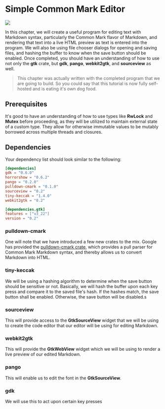 # Simple Common Mark Editor

<img src="https://mmstick.github.io/gtkrs-tutorials/images/ch04_complete.png" />

In this chapter, we will create a useful program for editing text with
Markdown syntax, particularly the Common Mark flavor of Markdown, and
rendering that text into a live HTML preview as text is entered into
the program. We will also be using file chooser dialogs for opening
and saving files, and hashing the buffer to know when the save button
should be enabled. Once completed, you should have an understanding of
how to use not only the **gtk** crate, but **gdk**, **pango**,
**webkit2gtk**, and **sourceview** as well.

> This chapter was actually written with the completed program that
> we are going to build. So you could say that this tutorial is now
> fully self-hosted and is eating it's own dog food.

## Prerequisites

It's good to have an understanding of how to use types like **RwLock**
and **Mutex** before proceeding, as they will be utilized to maintain
external state of a custom type. They allow for otherwise immutable
values to be mutably borrowed across multiple threads and closures.

## Dependencies

Your dependency list should look similar to the following:

```toml
[dependencies]
gdk = "0.6.0"
horrorshow = "0.6.2"
pango = "0.2.0"
pulldown-cmark = "0.1.0"
sourceview = "0.2"
tiny-keccak = "1.4.0"
webkit2gtk = "0.2"

[dependencies.gtk]
features = ["v3_22"]
version = "0.2"
```

### pulldown-cmark

One will note that we have introduced a few new crates to the mix. Google
has provided the [pulldown-cmark crate](https://github.com/google/pulldown-cmark),
which provides a pull parser for Common Mark Markdown syntax, and thereby allows
us to convert Markdown into HTML.


### tiny-keccak

We will be using a hashing algorithm to determine when the save button should be
sensitive or not. Basically, we will hash the buffer upon each key press and compare
it to the saved file's hash. If the hashes match, the save button shall be enabled.
Otherwise, the save button will be disabled.s

### sourceview

This will provide access to the **GtkSourceView** widget that we will be using
to create the code editor that our editor will be using for editing Markdown.

### webkit2gtk

This will provide the **GtkWebView** widget which we will be using to render
a live preview of our edited Markdown.

### pango

This will enable us to edit the font in the **GtkSourceView**.

### gdk

We will use this to act upon certain key presses
